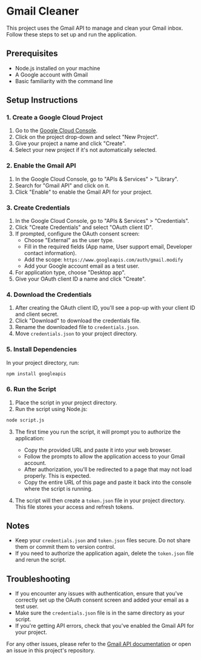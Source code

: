 # Gmail Cleaner

This project uses the Gmail API to manage and clean your Gmail inbox. Follow these steps to set up and run the application.

## Prerequisites

- Node.js installed on your machine
- A Google account with Gmail
- Basic familiarity with the command line

## Setup Instructions

### 1. Create a Google Cloud Project

1. Go to the [Google Cloud Console](https://console.cloud.google.com/).
2. Click on the project drop-down and select "New Project".
3. Give your project a name and click "Create".
4. Select your new project if it's not automatically selected.

### 2. Enable the Gmail API

1. In the Google Cloud Console, go to "APIs & Services" > "Library".
2. Search for "Gmail API" and click on it.
3. Click "Enable" to enable the Gmail API for your project.

### 3. Create Credentials

1. In the Google Cloud Console, go to "APIs & Services" > "Credentials".
2. Click "Create Credentials" and select "OAuth client ID".
3. If prompted, configure the OAuth consent screen:
   - Choose "External" as the user type.
   - Fill in the required fields (App name, User support email, Developer contact information).
   - Add the scope: `https://www.googleapis.com/auth/gmail.modify`
   - Add your Google account email as a test user.
4. For application type, choose "Desktop app".
5. Give your OAuth client ID a name and click "Create".

### 4. Download the Credentials

1. After creating the OAuth client ID, you'll see a pop-up with your client ID and client secret.
2. Click "Download" to download the credentials file.
3. Rename the downloaded file to `credentials.json`.
4. Move `credentials.json` to your project directory.

### 5. Install Dependencies

In your project directory, run:

```bash
npm install googleapis
```

### 6. Run the Script

1. Place the script in your project directory.
2. Run the script using Node.js:

```bash
node script.js
```

3. The first time you run the script, it will prompt you to authorize the application:
   - Copy the provided URL and paste it into your web browser.
   - Follow the prompts to allow the application access to your Gmail account.
   - After authorization, you'll be redirected to a page that may not load properly. This is expected.
   - Copy the entire URL of this page and paste it back into the console where the script is running.

4. The script will then create a `token.json` file in your project directory. This file stores your access and refresh tokens.

## Notes

- Keep your `credentials.json` and `token.json` files secure. Do not share them or commit them to version control.
- If you need to authorize the application again, delete the `token.json` file and rerun the script.

## Troubleshooting

- If you encounter any issues with authentication, ensure that you've correctly set up the OAuth consent screen and added your email as a test user.
- Make sure the `credentials.json` file is in the same directory as your script.
- If you're getting API errors, check that you've enabled the Gmail API for your project.

For any other issues, please refer to the [Gmail API documentation](https://developers.google.com/gmail/api) or open an issue in this project's repository.